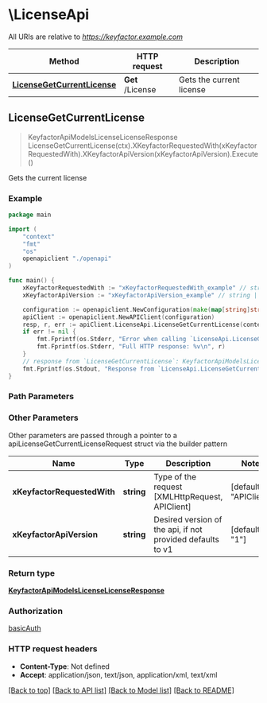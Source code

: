 # \LicenseApi

All URIs are relative to *https://keyfactor.example.com*

Method | HTTP request | Description
------------- | ------------- | -------------
[**LicenseGetCurrentLicense**](LicenseApi.md#LicenseGetCurrentLicense) | **Get** /License | Gets the current license



## LicenseGetCurrentLicense

> KeyfactorApiModelsLicenseLicenseResponse LicenseGetCurrentLicense(ctx).XKeyfactorRequestedWith(xKeyfactorRequestedWith).XKeyfactorApiVersion(xKeyfactorApiVersion).Execute()

Gets the current license

### Example

```go
package main

import (
    "context"
    "fmt"
    "os"
    openapiclient "./openapi"
)

func main() {
    xKeyfactorRequestedWith := "xKeyfactorRequestedWith_example" // string | Type of the request [XMLHttpRequest, APIClient] (default to "APIClient")
    xKeyfactorApiVersion := "xKeyfactorApiVersion_example" // string | Desired version of the api, if not provided defaults to v1 (optional) (default to "1")

    configuration := openapiclient.NewConfiguration(make(map[string]string))
    apiClient := openapiclient.NewAPIClient(configuration)
    resp, r, err := apiClient.LicenseApi.LicenseGetCurrentLicense(context.Background()).XKeyfactorRequestedWith(xKeyfactorRequestedWith).XKeyfactorApiVersion(xKeyfactorApiVersion).Execute()
    if err != nil {
        fmt.Fprintf(os.Stderr, "Error when calling `LicenseApi.LicenseGetCurrentLicense``: %v\n", err)
        fmt.Fprintf(os.Stderr, "Full HTTP response: %v\n", r)
    }
    // response from `LicenseGetCurrentLicense`: KeyfactorApiModelsLicenseLicenseResponse
    fmt.Fprintf(os.Stdout, "Response from `LicenseApi.LicenseGetCurrentLicense`: %v\n", resp)
}
```

### Path Parameters



### Other Parameters

Other parameters are passed through a pointer to a apiLicenseGetCurrentLicenseRequest struct via the builder pattern


Name | Type | Description  | Notes
------------- | ------------- | ------------- | -------------
 **xKeyfactorRequestedWith** | **string** | Type of the request [XMLHttpRequest, APIClient] | [default to &quot;APIClient&quot;]
 **xKeyfactorApiVersion** | **string** | Desired version of the api, if not provided defaults to v1 | [default to &quot;1&quot;]

### Return type

[**KeyfactorApiModelsLicenseLicenseResponse**](KeyfactorApiModelsLicenseLicenseResponse.md)

### Authorization

[basicAuth](../README.md#Configuration)

### HTTP request headers

- **Content-Type**: Not defined
- **Accept**: application/json, text/json, application/xml, text/xml

[[Back to top]](#) [[Back to API list]](../README.md#documentation-for-api-endpoints)
[[Back to Model list]](../README.md#documentation-for-models)
[[Back to README]](../README.md)


